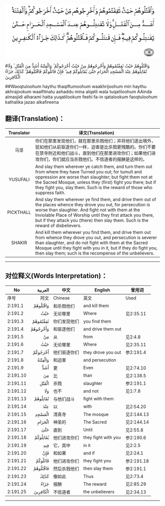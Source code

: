 ![002:191](images/002_191.gif)

#وَاقْتُلُوهُمْ حَيْثُ ثَقِفْتُمُوهُمْ وَأَخْرِجُوهُمْ مِنْ حَيْثُ أَخْرَجُوكُمْ ۚ وَالْفِتْنَةُ أَشَدُّ مِنَ الْقَتْلِ ۚ وَلَا تُقَاتِلُوهُمْ عِنْدَ الْمَسْجِدِ الْحَرَامِ حَتَّىٰ يُقَاتِلُوكُمْ فِيهِ ۖ فَإِنْ قَاتَلُوكُمْ فَاقْتُلُوهُمْ ۗ كَذَٰلِكَ جَزَاءُ الْكَافِرِينَ 

##Waoqtuloohum haythu thaqiftumoohum waakhrijoohum min haythu akhrajookum waalfitnatu ashaddu mina alqatli wala tuqatiloohum AAinda almasjidi alharami hatta yuqatilookum feehi fa-in qatalookum faoqtuloohum kathalika jazao alkafireena 

## 翻译(Translation)：

| Translator | 译文(Translation)                                            |
| :--------: | ------------------------------------------------------------ |
|    马坚    | 你们在那里发现他们，就在那里杀戮他们；并将他们逐出境外，犹如他们从前驱逐你们一样，迫害是比杀戮更残酷的。你们不要在禁寺附近和他们战斗，直到他们在那里进攻你们；如果他们进攻你们，你们就应当杀戮他们。不信道者的报酬是这样的。 |
|  YUSUFALI  | And slay them wherever ye catch them, and turn them out from where they have Turned you out; for tumult and oppression are worse than slaughter; but fight them not at the Sacred Mosque, unless they (first) fight you there; but if they fight you, slay them. Such is the reward of those who suppress faith. |
| PICKTHALL  | And slay them wherever ye find them, and drive them out of the places whence they drove you out, for persecution is worse than slaughter. And fight not with them at the Inviolable Place of Worship until they first attack you there, but if they attack you (there) then slay them. Such is the reward of disbelievers. |
|   SHAKIR   | And kill them wherever you find them, and drive them out from whence they drove you out, and persecution is severer than slaughter, and do not fight with them at the Sacred Mosque until they fight with you in it, but if they do fight you, then slay them; such is the recompense of the unbelievers. |

---

## 对位释义(Words Interpretation)：

| No   | العربية | 中文    | English | 曾用词 |
| ---- | ------: | ------- | ------- | ------ |
| 序号 |    阿文 | Chinese | 英文    | Used   |
| 2:191.1  | وَاقْتُلُوهُمْ | 和杀戮他们   | and kill them       |            |
| 2:191.2  | حَيْثُ      | 无论哪里     | Where               | 见2:35.11  |
| 2:191.3  | ثَقِفْتُمُوهُمْ | 你们发现他们 | you find them       |            |
| 2:191.4  | وَأَخْرِجُوهُمْ | 和驱逐他们   | and drive them out  |            |
| 2:191.5  | مِنْ       | 从           | from                | 见2:4.8    |
| 2:191.6  | حَيْثُ      | 无论哪里     | Where               | 见2:35.11  |
| 2:191.7  | أَخْرَجُوكُمْ  | 他们驱逐你们 | they drove you out  | 参2:191.4  |
| 2:191.8  | وَالْفِتْنَةُ  | 和迫害       | and persecution     |            |
| 2:191.9  | أَشَدُّ      | 更           | Even                | 见2:74.10  |
| 2:191.10 | مِنَ       | 比           | than                | 见2:138.5  |
| 2:191.11 | الْقَتْلِ    | 杀戮         | slaughter           | 参2:191.1  |
| 2:191.12 | وَلَا      | 也不         | and not             | 见1:7.8    |
| 2:191.13 | تُقَاتِلُوهُمْ | 与他们战斗   | fight with them     |            |
| 2:191.14 | عِنْدَ      | 以           | with                | 见2:54.20  |
| 2:191.15 | الْمَسْجِدِ   | 清真寺       | The mosque          | 见2:144.13 |
| 2:191.16 | الْحَرَامِ   | 神圣的       | The Sacred          | 见2:144.14 |
| 2:191.17 | حَتَّىٰ      | 直到         | Until               | 见2:55.8   |
| 2:191.18 | يُقَاتِلُوكُمْ | 他们进攻你们 | they fight with you | 参2:190.6  |
| 2:191.19 | فِيهِ      | 它，其中     | in it               | 见2:2.5    |
| 2:191.20 | فَإِنْ      | 和如果    | and if              | 见2:24.1   |
| 2:191.21 | قَاتَلُوكُمْ  | 他们进攻你们 | they fight you      | 参2:191.18 |
| 2:191.22 | فَاقْتُلُوهُمْ | 然后杀戮他们 | then slay them      | 参2:191.1  |
| 2:191.23 | كَذَٰلِكَ     | 像如此       | Thus                | 见2:73.4   |
| 2:191.24 | جَزَاءُ     | 报酬         | The reward          | 见2:85.29  |
| 2:191.25 | الْكَافِرِينَ | 不信道者     | the unbelievers     | 见2:34.13  |

---

